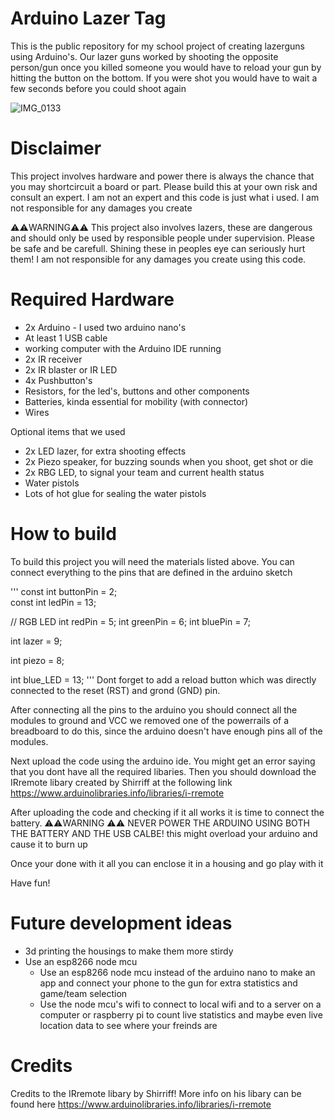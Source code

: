 # Arduino Lazer Tag
This is the public repository for my school project of creating lazerguns using Arduino's. Our lazer guns worked by shooting the opposite person/gun once you killed someone you would have to reload your gun by hitting the button on the bottom. If you were shot you would have to wait a few seconds before you could shoot again

![IMG_0133](https://user-images.githubusercontent.com/61181739/75017129-b52cfb00-548c-11ea-9102-b14d7b8ecdae.JPG)

# Disclaimer
This project involves hardware and power there is always the chance that you may shortcircuit a board or part. Please build this at your own risk and consult an expert. I am not an expert and this code is just what i used. I am not responsible for any damages you create

⚠️⚠️WARNING⚠️⚠️ This project also involves lazers, these are dangerous and should only be used by responsible people under supervision. Please be safe and be carefull. Shining these in peoples eye can seriously hurt them! I am not responsible for any damages you create using this code.

# Required Hardware
- 2x Arduino - I used two arduino nano's
- At least 1 USB cable
- working computer with the Arduino IDE running 
- 2x IR receiver
- 2x IR blaster or IR LED
- 4x Pushbutton's
- Resistors, for the led's, buttons and other components
- Batteries, kinda essential for mobility (with connector)
- Wires

Optional items that we used
- 2x LED lazer, for extra shooting effects
- 2x Piezo speaker, for buzzing sounds when you shoot, get shot or die
- 2x RBG LED, to signal your team and current health status
- Water pistols
- Lots of hot glue for sealing the water pistols


# How to build
To build this project you will need the materials listed above. You can connect everything to the pins that are defined in the arduino sketch

'''
const int buttonPin = 2;    
const int ledPin =  13;      

// RGB LED
int redPin = 5;
int greenPin = 6;
int bluePin = 7;

int lazer = 9;

int piezo = 8;

int blue_LED = 13;
'''
Dont forget to add a reload button which was directly connected to the reset (RST) and grond (GND) pin. 

After connecting all the pins to the arduino you should connect all the modules to ground and VCC we removed one of the powerrails of a breadboard to do this, since the arduino doesn't have enough pins all of the modules. 

Next upload the code using the arduino ide. You might get an error saying that you dont have all the required libaries. Then you should download the IRremote libary created by Shirriff at the following link https://www.arduinolibraries.info/libraries/i-rremote

After uploading the code and checking if it all works it is time to connect the battery. 
⚠️⚠️WARNING ⚠️⚠️ NEVER POWER THE ARDUINO USING BOTH THE BATTERY AND THE USB CALBE! this might overload your arduino and cause it to burn up

Once your done with it all you can enclose it in a housing and go play with it

Have fun!

# Future development ideas
- 3d printing the housings to make them more stirdy
- Use an esp8266 node mcu
  - Use an esp8266 node mcu instead of the arduino nano to make an app and connect your phone to the gun for extra statistics and game/team selection
  - Use the node mcu's wifi to connect to local wifi and to a server on a computer or raspberry pi to count live statistics and maybe even live location data to see where your freinds are

# Credits
Credits to the IRremote libary by Shirriff! More info on his libary can be found here
https://www.arduinolibraries.info/libraries/i-rremote
